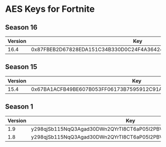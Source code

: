# AES Keys for Fortnite

## Season 16
| Version           | Key                                                                   |
| ----------------- | --------------------------------------------------------------------- |
| 16.4              | 0x87FBEB2D67828EDA151C34B330D0C24F4A364243314CE53AB52475490D6CE142    |

## Season 15
| Version           | Key                                                                   |
| ----------------- | --------------------------------------------------------------------- |
| 15.4              | 0x67BA1ACFB49BE607B053FF06173B7595912C91AEDB9C59418713823FE335FBA4    |

## Season 1
| Version           | Key                                                                   |
| ----------------- | --------------------------------------------------------------------- |
| 1.9               | y298qjSb115NqQ3Agad30DWn2QYrTI8CT6aP05l2PBV9Qe92S94PdoVCCy06A38L      |
| 1.8               | y298qjSb115NqQ3Agad30DWn2QYrTI8CT6aP05l2PBV9Qe92S94PdoVCCy06A38L      |